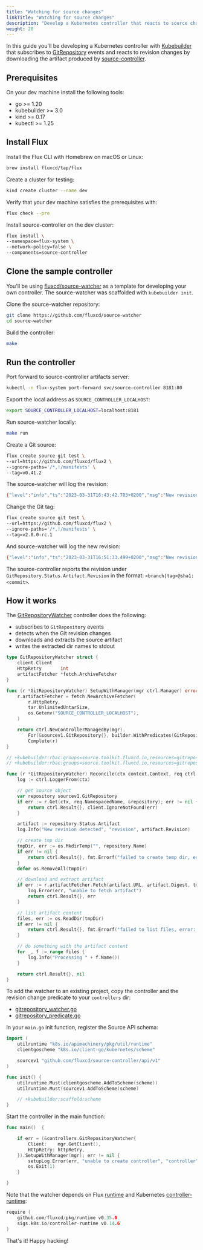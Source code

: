 ```yaml
---
title: "Watching for source changes"
linkTitle: "Watching for source changes"
description: "Develop a Kubernetes controller that reacts to source changes."
weight: 20
---
```


In this guide you'll be developing a Kubernetes controller with
[Kubebuilder](https://github.com/kubernetes-sigs/kubebuilder)
that subscribes to [GitRepository](../components/source/gitrepositories.md)
events and reacts to revision changes by downloading the artifact produced by
[source-controller](../components/source/_index.md).

## Prerequisites

On your dev machine install the following tools:

* go >= 1.20
* kubebuilder >= 3.0
* kind >= 0.17
* kubectl >= 1.25

## Install Flux

Install the Flux CLI with Homebrew on macOS or Linux:

```sh
brew install fluxcd/tap/flux
```

Create a cluster for testing:

```sh
kind create cluster --name dev
```

Verify that your dev machine satisfies the prerequisites with:

```sh
flux check --pre
```

Install source-controller on the dev cluster:

```sh
flux install \
--namespace=flux-system \
--network-policy=false \
--components=source-controller
```

## Clone the sample controller

You'll be using [fluxcd/source-watcher](https://github.com/fluxcd/source-watcher) as
a template for developing your own controller. The source-watcher was scaffolded with `kubebuilder init`.

Clone the source-watcher repository:

```sh
git clone https://github.com/fluxcd/source-watcher
cd source-watcher
```

Build the controller:

```sh
make
```

## Run the controller

Port forward to source-controller artifacts server:

```sh
kubectl -n flux-system port-forward svc/source-controller 8181:80
```

Export the local address as `SOURCE_CONTROLLER_LOCALHOST`:

```sh
export SOURCE_CONTROLLER_LOCALHOST=localhost:8181
```

Run source-watcher locally:

```sh
make run
```

Create a Git source:

```sh
flux create source git test \
--url=https://github.com/fluxcd/flux2 \
--ignore-paths='/*,!/manifests' \
--tag=v0.41.2
```

The source-watcher will log the revision:

```sh
{"level":"info","ts":"2023-03-31T16:43:42.703+0200","msg":"New revision detected","controller":"gitrepository","controllerGroup":"source.toolkit.fluxcd.io","controllerKind":"GitRepository","GitRepository":{"name":"test","namespace":"flux-system"},"namespace":"flux-system","name":"test","reconcileID":"ef0fe80e-3952-4835-ae9d-01760c4eadde","revision":"v0.41.2@sha1:81606709114f6d16a432f9f4bfc774942f054327"}
```

Change the Git tag:

```sh
flux create source git test \
--url=https://github.com/fluxcd/flux2 \
--ignore-paths='/*,!/manifests' \
--tag=v2.0.0-rc.1
```

And source-watcher will log the new revision:

```sh
{"level":"info","ts":"2023-03-31T16:51:33.499+0200","msg":"New revision detected","controller":"gitrepository","controllerGroup":"source.toolkit.fluxcd.io","controllerKind":"GitRepository","GitRepository":{"name":"test","namespace":"flux-system"},"namespace":"flux-system","name":"test","reconcileID":"cc0f83bb-b7a0-4c19-a254-af9962ae39cd","revision":"v2.0.0-rc.1@sha1:658925c2c0e6c408597d907a8ebee06a9a6d7f30"}
```

The source-controller reports the revision under `GitRepository.Status.Artifact.Revision` in the format: `<branch|tag>@sha1:<commit>`.

## How it works

The [GitRepositoryWatcher](https://github.com/fluxcd/source-watcher/blob/main/controllers/gitrepository_watcher.go)
controller does the following:

* subscribes to `GitRepository` events
* detects when the Git revision changes
* downloads and extracts the source artifact
* writes the extracted dir names to stdout

```go
type GitRepositoryWatcher struct {
	client.Client
	HttpRetry       int
	artifactFetcher *fetch.ArchiveFetcher
}

func (r *GitRepositoryWatcher) SetupWithManager(mgr ctrl.Manager) error {
	r.artifactFetcher = fetch.NewArchiveFetcher(
		r.HttpRetry,
		tar.UnlimitedUntarSize,
		os.Getenv("SOURCE_CONTROLLER_LOCALHOST"),
	)

	return ctrl.NewControllerManagedBy(mgr).
		For(&sourcev1.GitRepository{}, builder.WithPredicates(GitRepositoryRevisionChangePredicate{})).
		Complete(r)
}

// +kubebuilder:rbac:groups=source.toolkit.fluxcd.io,resources=gitrepositories,verbs=get;list;watch
// +kubebuilder:rbac:groups=source.toolkit.fluxcd.io,resources=gitrepositories/status,verbs=get

func (r *GitRepositoryWatcher) Reconcile(ctx context.Context, req ctrl.Request) (ctrl.Result, error) {
	log := ctrl.LoggerFrom(ctx)

	// get source object
	var repository sourcev1.GitRepository
	if err := r.Get(ctx, req.NamespacedName, &repository); err != nil {
		return ctrl.Result{}, client.IgnoreNotFound(err)
	}

	artifact := repository.Status.Artifact
	log.Info("New revision detected", "revision", artifact.Revision)

	// create tmp dir
	tmpDir, err := os.MkdirTemp("", repository.Name)
	if err != nil {
		return ctrl.Result{}, fmt.Errorf("failed to create temp dir, error: %w", err)
	}
	defer os.RemoveAll(tmpDir)

	// download and extract artifact
	if err := r.artifactFetcher.Fetch(artifact.URL, artifact.Digest, tmpDir); err != nil {
		log.Error(err, "unable to fetch artifact")
		return ctrl.Result{}, err
	}

	// list artifact content
	files, err := os.ReadDir(tmpDir)
	if err != nil {
		return ctrl.Result{}, fmt.Errorf("failed to list files, error: %w", err)
	}

	// do something with the artifact content
	for _, f := range files {
		log.Info("Processing " + f.Name())
	}

	return ctrl.Result{}, nil
}
```

To add the watcher to an existing project, copy the controller and the revision change predicate to your `controllers` dir:

* [gitrepository_watcher.go](https://github.com/fluxcd/source-watcher/blob/main/controllers/gitrepository_watcher.go)
* [gitrepository_predicate.go](https://github.com/fluxcd/source-watcher/blob/main/controllers/gitrepository_predicate.go)

In your `main.go` init function, register the Source API schema:

```go
import (
	utilruntime "k8s.io/apimachinery/pkg/util/runtime"
	clientgoscheme "k8s.io/client-go/kubernetes/scheme"

	sourcev1 "github.com/fluxcd/source-controller/api/v1"
)

func init() {
	utilruntime.Must(clientgoscheme.AddToScheme(scheme))
	utilruntime.Must(sourcev1.AddToScheme(scheme)

	// +kubebuilder:scaffold:scheme
}
```

Start the controller in the main function:

```go
func main()  {

	if err = (&controllers.GitRepositoryWatcher{
		Client:    mgr.GetClient(),
		HttpRetry: httpRetry,
	}).SetupWithManager(mgr); err != nil {
		setupLog.Error(err, "unable to create controller", "controller", "GitRepositoryWatcher")
		os.Exit(1)
	}

}
```

Note that the watcher depends on Flux [runtime](https://pkg.go.dev/github.com/fluxcd/pkg/runtime)
and Kubernetes [controller-runtime](https://pkg.go.dev/sigs.k8s.io/controller-runtime):

```go
require (
    github.com/fluxcd/pkg/runtime v0.35.0
    sigs.k8s.io/controller-runtime v0.14.6
)
```

That's it! Happy hacking!
